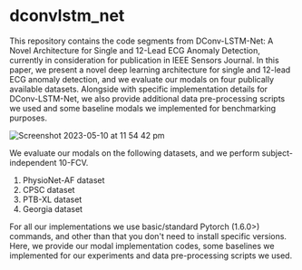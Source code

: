 # dconvlstm_net

This repository contains the code segments from DConv-LSTM-Net: A Novel Architecture for Single and 12-Lead ECG Anomaly Detection, currently in consideration for publication in IEEE Sensors Journal. In this paper, we present a novel deep learning architecture for single and 12-lead ECG anomaly detection, and we evaluate our modals on four publically available datasets. Alongside with specific implementation details for DConv-LSTM-Net, we also provide additional data pre-processing scripts we used and some baseline modals we implemented for benchmarking purposes. 

![Screenshot 2023-05-10 at 11 54 42 pm](https://github.com/Thzn/dconvlstm_net/assets/19911856/6ae58e18-0aaa-4229-a18d-bc1877532f7b)

We evaluate our modals on the following datasets, and we perform subject-independent 10-FCV. 

1. PhysioNet-AF dataset
2. CPSC dataset 
3. PTB-XL dataset 
4. Georgia dataset

For all our implementations we use basic/standard Pytorch (1.6.0>) commands, and other than that you don't need to install specific versions. Here, we provide our modal implementation codes, some baselines we implemented for our experiments and data pre-processing scripts we used. 

